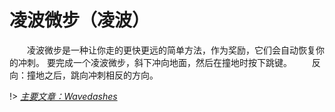 # 凌波微步（凌波）

&emsp;&emsp;凌波微步是一种让你走的更快更远的简单方法，作为奖励，它们会自动恢复你的冲刺。
要完成一个凌波微步，斜下冲向地面，然后在撞地时按下跳键。
&emsp;&emsp;反向：撞地之后，跳向冲刺相反的方向。

!> [*主要文章：Wavedashes*](https://celeste.ink/wiki/Wavedashes)